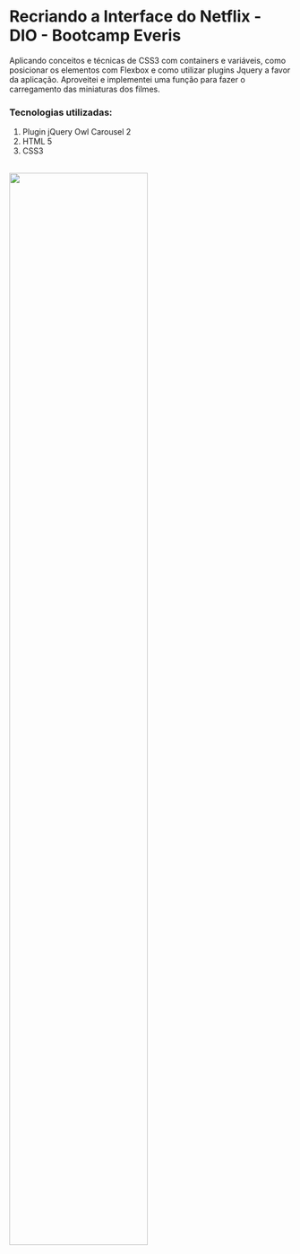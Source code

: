 # Recriando a Interface do Netflix - DIO - Bootcamp Everis

Aplicando conceitos e técnicas de CSS3 com containers e variáveis, como posicionar os elementos com Flexbox e como utilizar plugins Jquery a favor da aplicação.
Aproveitei e implementei uma função para fazer o carregamento das miniaturas dos filmes.

### Tecnologias utilizadas:

1. Plugin jQuery Owl Carousel 2
2. HTML 5
3. CSS3

<br>
<img src="https://github.com/Wellington-Leite/netflix-page/img/clone-netflix.gif" width="70%" height="70%" />
<br>

